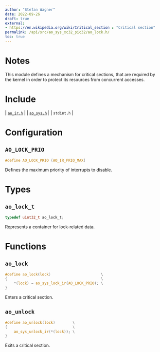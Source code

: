 ```yaml
---
author: "Stefan Wagner"
date: 2022-09-26
draft: true
external:
- https://en.wikipedia.org/wiki/Critical_section : "Critical section"
permalink: /api/src/ao_sys_xc32_pic32/ao_lock.h/
toc: true
---
```


# Notes

This module defines a mechanism for critical sections, that are required by the kernel in order to protect its resources from concurrent accesses.

# Include

| [`ao_ir.h`](ao_ir.h.md) |
| [`ao_sys.h`](ao_sys.h.md) |
| `stdint.h` |

# Configuration

## `AO_LOCK_PRIO`

```c
#define AO_LOCK_PRIO (AO_IR_PRIO_MAX)
```

Defines the maximum priority of interrupts to disable.

# Types

## `ao_lock_t`

```c
typedef uint32_t ao_lock_t;
```

Represents a container for lock-related data.

# Functions

## `ao_lock`

```c
#define ao_lock(lock)                       \
{                                           \
    *(lock) = ao_sys_lock_ir(AO_LOCK_PRIO); \
}
```

Enters a critical section.

## `ao_unlock`

```c
#define ao_unlock(lock)        \
{                              \
    ao_sys_unlock_ir(*(lock)); \
}
```

Exits a critical section.
